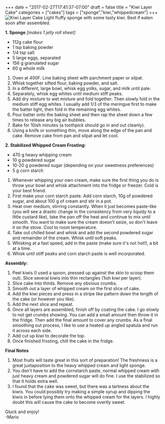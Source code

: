 +++
date = "2017-02-27T17:41:37-07:00"
draft = false
title = "Kiwi Layer Cake"
categories = ["cakes"]
tags = ["sponge","kiwi,"whippedcream"]
+++
![Kiwi Layer Cake](https://i.redd.it/nzt6xc6ifoiy.jpg)
Light fluffy sponge with some tasty kiwi. Best if eaten soon after assembled.

**1. Sponge** *[makes 1 jelly roll sheet]*

- 112g cake flour  
- 1 tsp baking powder  
- 1/4 tsp salt  
- 5 large eggs, separated  
- 156 g granulated sugar  
- 60 g whole milk  

1. Oven at 400F. Line baking sheet with parchment paper or silpat.  
2. Whisk together sifted flour, baking powder, and salt.  
3. In a different, large bowl, whisk egg yolks, sugar, and milk until pale.  
4. Separately, whisk egg whites until medium stiff peaks.  
5. Add dry mixture to wet mixture and fold together. Then slowly fold in the medium stiff egg whites. I usually add 1/3 of the meringue first to make the batter light, then fold in the remaining egg whites.    
6. Pour batter onto the baking sheet and then rap the sheet down a few times to release any big air bubbles.  
7. Bake for 10ish minutes (a toothpick should go in and out cleanly).  
8. Using a knife or something thin, move along the edge of the pan and cake. Remove cake from pan and silpat and let cool.   

**2. Stabilized Whipped Cream Frosting:**  

- 470 g heavy whipping cream  
- 10 g powdered sugar  
- 10-20 g powdered sugar (depending on your sweetness preferences)  
- 5 g corn starch  

1. Whenever whipping your own cream, make sure the first thing you do is throw your bowl and whisk attachment into the fridge or freezer. Cold is your best friend.  
2. First make your corn starch paste. Add corn starch, 10g of powdered sugar, and about 100 g of cream and stir in a pot.  
3. Heat over medium, stirring constantly. When it just becomes paste-like (you will see a drastic change in the consistency from very liquidy to a little custard like), take the pan off the heat and continue to mix until smooth. You want to make sure the cream doesn't seize, so don't leave it on the stove. Cool to room temperature.    
3. Take out chilled bowl and whisk and add the second powdered sugar and remainder of the cream. Whisk until soft peaks.  
4. Whisking at a fast speed, add in the paste (make sure it's not hot!), a bit at a time.
5. Whisk until stiff peaks and corn starch paste is well incorporated.  

**Assembly:**  

1. Peel kiwis (I used a spoon, pressed up against the skin to scoop them out). Slice several kiwis into thin rectangles (1ish kiwi per layer).  
2. Slice cake into thirds. Remove any obvious crumbs.  
3. Smooth out a layer of whipped cream on the first slice of cake.  
4. Add the kiwi pieces and press in a stripe like pattern down the length of the cake (or however you like).  
5. Add the next slice and repeat.  
6. Once all layers are assembled, finish off by coating the cake. I go slowly to not get crumbs showing. You can add a small amount then throw it in the fridge. Then add the final amount to cover any crumbs. As a final smoothing out process, I like to use a heated up angled spatula and run it across each side.  
7. Add cut up kiwi to decorate the top.  
8. Once finished frosting, chill the cake in the fridge.  

**Final Notes**

1. Most fruits will taste great in this sort of preparation! The freshness is a great juxtaposition to the heavy whipped cream and light sponge.  
2. You don't have to add the cornstarch paste, normal whipped cream with just heavy cream and powdered sugar will do fine. I use the stabilized so that it holds extra well.  
3. I found that the cake was sweet, but there was a tartness about the kiwis. You could possibly try making a simple syrup and dipping the kiwis in before lying them onto the whipped cream for the layers. I highly doubt this will cause the cake to become overtly sweet.  

Gluck and enjoy!  
-Mario

